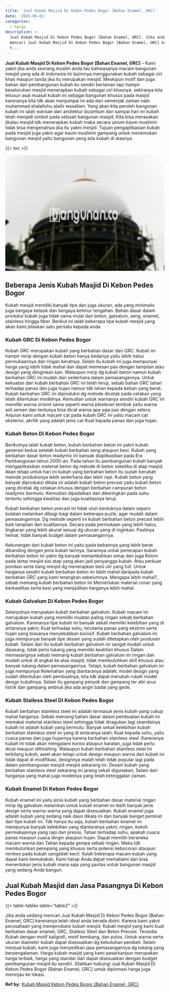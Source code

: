 ```yaml
---
title: 'Jual Kubah Masjid Di Kebon Pedes Bogor [Bahan Enamel, GRC]'
date: '2025-06-01'
categories:
  - harga
description: >-
  Jual Kubah Masjid Di Kebon Pedes Bogor [Bahan Enamel, GRC]. Jika anda sedang
  mencari Jual Kubah Masjid Di Kebon Pedes Bogor [Bahan Enamel, GRC] karenanya
  t...
---
```


**Jual Kubah Masjid Di Kebon Pedes Bogor \[Bahan Enamel, GRC\]** – Kami yakin jika anda seorang muslim anda tau bahwasanya macam bangunan mesjid yang ada di Indonesia ini lazimnya menggunakan kubah sebagai ciri khas maupun tanda jika itu merupakan mesjid. Meskipun motif dan juga bahan dari pembangunan kubah itu sendiri berlainan tapi hampir keseluruhan mesjid menerapkan kubah sebagai ciri khasnya. sekiranya kita telusuri asal muasal kubah ini sebagai bangunan khusus pada masjid karenanya kita tdk akan menjumpai ini ada dari semenjak zaman nabi muhammad shalallohu alaihi wasallam. Yang akan kita peroleh bangunan kubah ini ialah warisan dari arsitektur bizantium dan sampai hari ini kubah telah menjadi simbol pada sebuah bangunan masjid. Kita bisa merasakan jikalau mesjid tdk menerapkan kubah maka secara umum kaum muslimin tidak bisa mengenalnya jika itu yakni mesjid. Tujuan pengaplikasian kubah pada mesjid juga yakni agar kaum muslimin gampang untuk menemukan bangunan mesjid yaitu bangunan yang ada kubah di atasnya.

{{< toc >}}

![Jual Kubah Masjid Di Kebon Pedes Bogor [Bahan Enamel, GRC]](/images/jual-kubah-masjid-18.png)

## Beberapa Jenis Kubah Masjid Di Kebon Pedes Bogor

Kubah mesjid memiliki banyak tipe dan juga ukuran, ada yang minimalis juga bergaya kelasik dan bergaya ketimur tengahan. Bahan dasar dalam produksi kubah juga tidak sama mulai dari beton, galvalum, seng, enamel, stainless hingga fiber. Berikut ini ialah beberapa tipe kubah mesjid yang akan kami jelaskan satu persatu kepada anda.

### Kubah GRC Di Kebon Pedes Bogor

Kubah GRC merupakan kubah yang berbahan dasar dari GRC. Kubah ini hampir mirip dengan kubah beton hanya bedanya yaitu lebih halus permukaannya dan ringan beratnya. Selain itu kubah ini juga mempunyai harga yang lebih tidak mahal dan dapat memesan pas dengan tampilan atau design yang diinginkan kan. Walaupun mirip dg kubah beton namun kubah berbahan GRC ini mudah dan sederhana dalam pemasangannya. Untuk kekuatan dari kubah berbahan GRC ini telah teruji, sebab bahan GRC tahan terhadap panas dan juga hujan namun tdk tahan kepada beban yang berat. Kubah berbahan GRC ini diproduksi dg metode dicetak pada cetakan yang telah ditentukan modelnya. Kemudian untuk warnanya sendiri kubah GRC ini memiliki warna orisinil sama seperti warna plesteran tembok yaitu warna asli semen dan tentunya bisa dicat warna apa saja pas dengan selera. Anjuran kami untuk macam cat pada kubah GRC ini yaitu macam cat eksterior, akrilik yang adalah jenis cat Kuat kepada panas dan juga hujan.

### Kubah Beton Di Kebon Pedes Bogor

Berikutnya ialah kubah beton, kubah berbahan beton ini yakni kubah generasi kedua setelah kubah berbahan seng ataupun besi. Kubah yang berbahan dasar beton readymix ini banyak diaplikasikan pada Era Pembangunan tahun 2000-an. Pada tahun itu pembangunan kubah banyak mengaplikasikan material beton dg metode di beton seketika di atap masjid. Akan tetapi untuk hari ini kubah yang berbahan beton itu sudah berubah metode produksinya lebih sederhana dan lebih rapi. Kubah beton yang banyak diproduksi dikala ini adalah kubah beton precast yaitu kubah beton yang dicetak dg cetakan khusus dengan berbahan campuran beton readymix bermutu. Kemudian dipadatkan dan dikeringkan pada suhu tertentu sehingga kwalitas dan juga kualitasnya teruji.

Kubah berbahan beton precast ini tidak utuh bentuknya dalam separo bulatan melainkan dibagi-bagi dalam beberapa puzle, agar mudah dalam pemasangannya. Dg metode seperti ini kubah berbahan beton precast lebih baik tampilan dan kualitasnya. Secara pada permukaan yang lebih halus, lingkaran yang lebih akurat sesuai dg ukuran yang di inginkan. Pastinya hemat, tidak banyak budget dalam pemasangannya.

Kekurangan dari kubah beton ini yaitu pada bebannya yang lebih berat dibanding dengan jenis kubah lainnya. Sarannya untuk penerapan kubah berbahan beton ini yakni dg banyak menambahkan selup dan juga Kolom pada lantai mesjid sisi atap yang akan jadi penyangga kubah. Atau perkuat pondasi serta tiang mesjid dg menerapkan besi ulir yang full. Untuk harganya sendiri kubah berbahan beton ini lebih mahal daripada kubah berbahan GRC yang kami terangkan sebelumnya. Mengapa lebih mahal?, sebab memang kubah berbahan beton ini Memerlukan material coran yang berkwalitas serta besi yang menjadikan harganya lebih mahal.

### Kubah Galvalum Di Kebon Pedes Bogor

Selanjutnya merupakan kubah berbahan galvalum. Kubah macam ini merupakan kubah yang memiliki muatan paling ringan sebab berbahan galvalum. Karenanya tipe kubah ini banyak sekali memiliki kelebihan yang di antaranya yakni; Kuat terhadap suhu, terutama panas yang ekstrim serta hujan yang biasanya menyebabkan korosif. Kubah berbahan galvalum ini juga mempunyai banyak tipe desain yang sudah ditetapkan oleh produsen kubah. Selain dari itu kubah berbahan galvalum ini sangat mudah untuk dipasang, tidak perlu tukang yang memiliki keahlian khusus Dalam memasangnya sebab memang kubah berbahan galvalum ini ringan dan mudah untuk di angkat ke atas masjid, tidak membutuhkan skill khusus atau banyak tukang dalam pemasangannya. Tetapi, kubah berbahan galvalum ini juga mempunyai Kelemahan yang diantaranya adalah; model design yang sudah ditentukan oleh pembuatnya, kita tdk dapat merubah rubah model design kubahnya. Selain itu gampang penyok dan gampang ter aliri arus listrik dan gampang ambruk jika ada angin badai yang gede.

### Kubah Stailess Steel Di Kebon Pedes Bogor

Kubah berbahan stainless steel ini adalah termasuk jenis kubah yang cukup mahal harganya. Sebab memang bahan dasar dalam pembuatan kubah ini memakai material stainless steel sehingga tidak diragukan lagi seandainya kubah ini adalah kubah yang bermutu. Banyak sekali kelebihan kubah berbahan stainless steel ini yang di antaranya ialah; Kuat kepada suhu, yaitu cuaca panas dan juga hujannya karena berbahan stainless steel. Karenanya kubah ini tidak akan mengalami korosi ataupun karatan, juga tidak perlu dicat maupun difinishing. Walaupun kubah berbahan stainless steel ini terbilang kokoh, awet akan tetapi untuk design maupun warna dari kubah ini tidak dapat di modifikasi, designnya malah telah tidak popular lagi pada dalam pembangunan mesjid-mesjid sekarang ini. Desain kubah yang berbahan stainless steel sekarang ini jarang sekali digunakan, Selain dari harganya yang mahal juga modelnya yang telah ketinggalan zaman.

### Kubah Enamel Di Kebon Pedes Bogor

Kubah enamel ini yaitu jenis kubah yang berbahan dasar material ringan mirip dg galvalum melainkan untuk kubah enamel ini lebih banyak jenis design serta warna-warna yang dapat disesuaikan. Kubah enamel juga adalah kubah yang sedang naik daun dikala ini dan banyak banget peminat dari tipe kubah ini. Tdk hanya itu saja, kubah berbahan enamel ini mempunyai banyak kelebihan yang diantaranya yakni; ringan, kokoh permukaannya yang rapi dan presisi, Tahan terhadap suhu, apakah cuaca panas maupun cuaca dingin ataupun hujan. Dapat memilih beraneka macam warna dan Tahan kepada gempa sebab ringan. Maka tdk membutuhkan penopang yang khusus serta potensi kebocoran ataupun rembes pada kubah sangatlah kecil. Itulah beberapa macam kubah yang dapat kami kemukakan, Kami harap Anda dapat memahami dan bisa menentukan jenis kubah mana saja yang pantas untuk bangunan masjid yang sedang Anda bangun.

## Jual Kubah Masjid dan Jasa Pasangnya Di Kebon Pedes Bogor

{{< table-tables table="table2" >}}

Jika anda sedang mencari Jual Kubah Masjid Di Kebon Pedes Bogor \[Bahan Enamel, GRC\] karenanya telah ideal anda berada disini. Karena kami yakni perusahaan yang memproduksi kubah mesjid. Kubah mesjid yang kami buat berbahan dasar enamel, GRC, Stailess Steel dan Beton Precast. Tersedia Kubah dengan motif kaligrafi, motif kembang, dan polos. Untuk warna serta ukuran diameter kubah dapat disesuaikan dg kebutuhan pembeli. Selain menjual kubah, kami juga menyedikan jasa pemasangannya dg tukang yang berpengalaman. Harga kubah masjid yang kami pasarkanpun merupakan harga terbaik, harga yang standar dan dapat disesuaikan dengan budget pembangunan mesjid itu sendiri. Silahkan hubungi Jual Kubah Masjid Di Kebon Pedes Bogor \[Bahan Enamel, GRC\] untuk diplomasi harga juga meninjau ke lokasi.

**Ref by:** [Kubah Masjid Kebon Pedes Bogor [Bahan Enamel, GRC]](https://id.wikipedia.org/wiki/Kubah)
